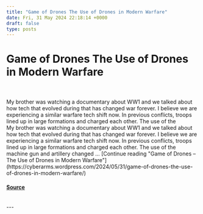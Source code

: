 ```yaml
---
title: "Game of Drones The Use of Drones in Modern Warfare"
date: Fri, 31 May 2024 22:18:14 +0000
draft: false
type: posts
---
```

# Game of Drones The Use of Drones in Modern Warfare

<br/>

<br/>
My brother was watching a documentary about WW1 and we talked about how tech that evolved during that has changed war forever. I believe we are experiencing a similar warfare tech shift now. In previous conflicts, troops lined up in large formations and charged each other. The use of the
<br/>
My brother was watching a documentary about WW1 and we talked about how tech that evolved during that has changed war forever. I believe we are experiencing a similar warfare tech shift now. In previous conflicts, troops lined up in large formations and charged each other. The use of the machine gun and artillery changed … [Continue reading "Game of Drones – The Use of Drones in Modern Warfare"](https://cyberarms.wordpress.com/2024/05/31/game-of-drones-the-use-of-drones-in-modern-warfare/)

#### [Source](https://cyberarms.wordpress.com/2024/05/31/game-of-drones-the-use-of-drones-in-modern-warfare/)

<br/>
---
